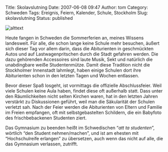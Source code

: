 Title: Skolavslutning
Date: 2007-06-08 09:47
Author: tom
Category: Schweden
Tags: Ereignis, Feiern, Kalender, Schule, Stockholm
Slug: skolavslutning
Status: published

![alttext](http://www.fiket.de/pic/studentmossa.jpg)

Heute fangen in Schweden die Sommerferien an, meines Wissens landesweit.
Für alle, die schon lange keine Schule mehr besuchen, äußert sich dieser
Tag vor allem darin, dass die Abiturienten in geschmückten Autos und auf
Lastwagenpritschen durch die Stadt gefahren werden. Die dazu gehörenden
Accessoires sind laute Musik, Sekt und natürlich die unabdingbare weiße
Studentenmütze. Damit diese Tradition nicht die Stockholmer Innenstadt
lahmlegt, haben einige Schulen dort ihre Abiturienten schon in den
letzten Tagen und Wochen entlassen.

Bevor dieser Spaß losgeht, ist vormittags die offizielle Abschlussfeier.
Weil viele Schulen keine Aula haben, findet diese oft außerhalb statt.
Dass unter den Räumlichkeiten nicht selten Kirchen waren, hat in den
letzten Jahren verstärkt zu Diskussionen geführt, weil man die
Säkularität der Schulen verletzt sah. Nach der Feier werden die
Abiturienten von Eltern und Familie im Freien empfangen, oft mit
selbstgebastelten Schildern, die ein Babyfoto des frischbebackenen
Studenten ziert.

Das Gymnasium zu beenden heißt im Schwedischen “*att ta studenten*”,
wörtlich “den Student nehmen/machen”, und ist am ehesten mit
“Hochschulreife erlangen” zu übersetzen, auch wenn das nicht auf alle,
die das Gymnasium verlassen, zutrifft.

